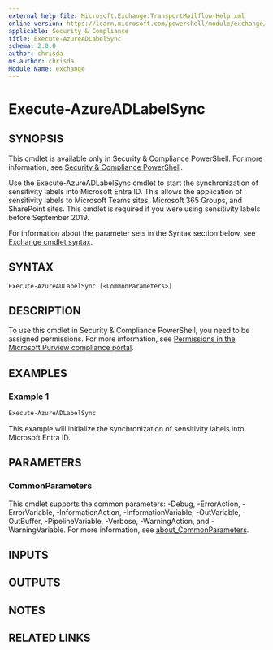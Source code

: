 ```yaml
---
external help file: Microsoft.Exchange.TransportMailflow-Help.xml
online version: https://learn.microsoft.com/powershell/module/exchange/execute-azureadlabelsync
applicable: Security & Compliance
title: Execute-AzureADLabelSync
schema: 2.0.0
author: chrisda
ms.author: chrisda
Module Name: exchange
---
```


# Execute-AzureADLabelSync

## SYNOPSIS
This cmdlet is available only in Security & Compliance PowerShell. For more information, see [Security & Compliance PowerShell](https://learn.microsoft.com/powershell/exchange/scc-powershell).

Use the Execute-AzureADLabelSync cmdlet to start the synchronization of sensitivity labels into Microsoft Entra ID. This allows the application of sensitivity labels to Microsoft Teams sites, Microsoft 365 Groups, and SharePoint sites. This cmdlet is required if you were using sensitivity labels before September 2019.

For information about the parameter sets in the Syntax section below, see [Exchange cmdlet syntax](https://learn.microsoft.com/powershell/exchange/exchange-cmdlet-syntax).

## SYNTAX

```
Execute-AzureADLabelSync [<CommonParameters>]
```

## DESCRIPTION
To use this cmdlet in Security & Compliance PowerShell, you need to be assigned permissions. For more information, see [Permissions in the Microsoft Purview compliance portal](https://learn.microsoft.com/purview/microsoft-365-compliance-center-permissions).

## EXAMPLES

### Example 1
```powershell
Execute-AzureADLabelSync
```

This example will initialize the synchronization of sensitivity labels into Microsoft Entra ID.

## PARAMETERS

### CommonParameters
This cmdlet supports the common parameters: -Debug, -ErrorAction, -ErrorVariable, -InformationAction, -InformationVariable, -OutVariable, -OutBuffer, -PipelineVariable, -Verbose, -WarningAction, and -WarningVariable. For more information, see [about_CommonParameters](https://go.microsoft.com/fwlink/p/?LinkID=113216).

## INPUTS

## OUTPUTS

## NOTES

## RELATED LINKS
